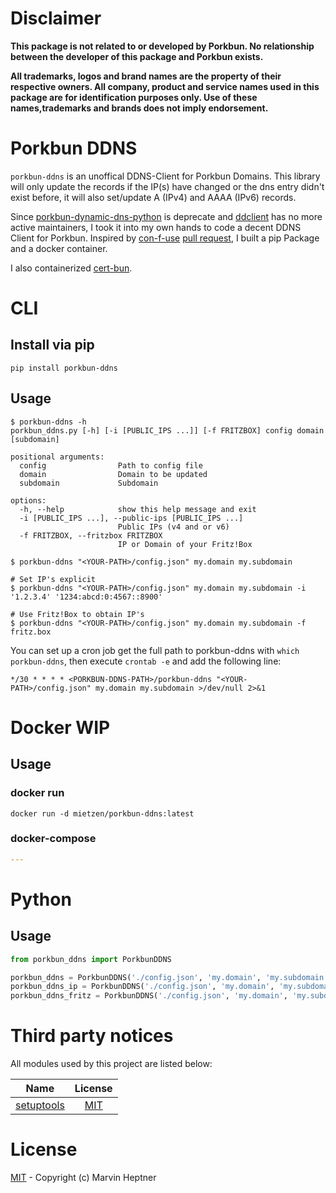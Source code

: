 # Disclaimer

**This package is not related to or developed by Porkbun. No relationship between the developer of this package and Porkbun exists.**

**All trademarks, logos and brand names are the property of their respective owners. All company, product and service names used in this package are for identification purposes only. Use of these names,trademarks and brands does not imply endorsement.**

# Porkbun DDNS
`porkbun-ddns` is an unoffical DDNS-Client for Porkbun Domains.
This library will only update the records if the IP(s) have changed or the dns entry didn't exist before, it will also set/update A (IPv4) and AAAA (IPv6) records.


Since [porkbun-dynamic-dns-python](https://github.com/porkbundomains/porkbun-dynamic-dns-python) is deprecate and [ddclient](https://github.com/ddclient/ddclient/issues/528) has no more active maintainers, I took it into my own hands to code a decent DDNS Client for Porkbun.
Inspired by [con-f-use](https://github.com/con-f-use) [pull request](https://github.com/porkbundomains/porkbun-dynamic-dns-python/pull/6), I built a pip Package and a docker container.

I also containerized [cert-bun](https://github.com/mietzen/docker-cert-bun).

# CLI

## Install via pip

```shell
pip install porkbun-ddns
```

## Usage

```Shell
$ porkbun-ddns -h
porkbun_ddns.py [-h] [-i [PUBLIC_IPS ...]] [-f FRITZBOX] config domain [subdomain]

positional arguments:
  config                Path to config file
  domain                Domain to be updated
  subdomain             Subdomain

options:
  -h, --help            show this help message and exit
  -i [PUBLIC_IPS ...], --public-ips [PUBLIC_IPS ...]
                        Public IPs (v4 and or v6)
  -f FRITZBOX, --fritzbox FRITZBOX
                        IP or Domain of your Fritz!Box
```

```shell
$ porkbun-ddns "<YOUR-PATH>/config.json" my.domain my.subdomain

# Set IP's explicit
$ porkbun-ddns "<YOUR-PATH>/config.json" my.domain my.subdomain -i '1.2.3.4' '1234:abcd:0:4567::8900'

# Use Fritz!Box to obtain IP's
$ porkbun-ddns "<YOUR-PATH>/config.json" my.domain my.subdomain -f fritz.box
```

You can set up a cron job get the full path to porkbun-ddns with `which porkbun-ddns`, then execute `crontab -e` and add the following line:

```
*/30 * * * * <PORKBUN-DDNS-PATH>/porkbun-ddns "<YOUR-PATH>/config.json" my.domain my.subdomain >/dev/null 2>&1
```

# Docker WIP

## Usage

### docker run

```shell
docker run -d mietzen/porkbun-ddns:latest
```

### docker-compose

```yaml
---

```


# Python

## Usage

```python
from porkbun_ddns import PorkbunDDNS

porkbun_ddns = PorkbunDDNS('./config.json', 'my.domain', 'my.subdomain')
porkbun_ddns_ip = PorkbunDDNS('./config.json', 'my.domain', 'my.subdomain', public_ips=['1.2.3.4','1234:abcd:0:4567::8900'])
porkbun_ddns_fritz = PorkbunDDNS('./config.json', 'my.domain', 'my.subdomain', fritzbox='fritz.box')
```

# Third party notices

All modules used by this project are listed below:

|                       Name                       |                                   License                                   |
|:------------------------------------------------:|:---------------------------------------------------------------------------:|
| [setuptools](https://github.com/pypa/setuptools) |    [MIT](https://raw.githubusercontent.com/pypa/setuptools/main/LICENSE)    |


# License

[MIT](https://github.com/infinityofspace/pkb_client/blob/master/License) - Copyright (c) Marvin Heptner